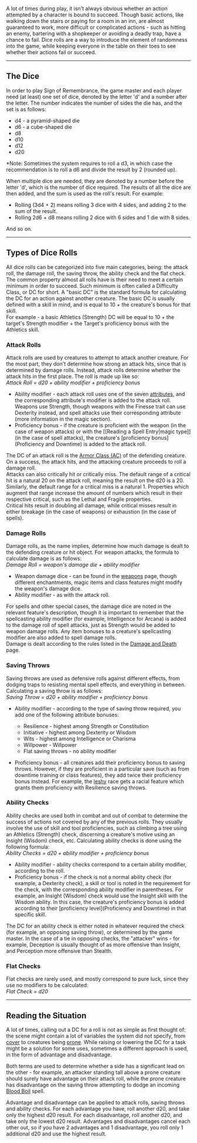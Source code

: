 A lot of times during play, it isn't always obvious whether an action attempted by a character is bound to succeed. Though basic actions, like walking down the stairs or paying for a room in an inn, are almost guaranteed to work, more difficult or complicated actions - such as hitting an enemy, bartering with a shopkeeper or avoiding a deadly trap, have a chance to fail. Dice rolls are a way to introduce the element of randomness into the game, while keeping everyone in the table on their toes to see whether their actions fail or succeed.
- - -
## The Dice
 
In order to play Sign of Remembrance, the game master and each player need (at least) one set of dice, denoted by the letter 'd' and a number after the letter. The number indicates the number of sides the die has, and the set is as follows:

- d4 - a pyramid-shaped die
- d6 - a cube-shaped die
- d8
- d10
- d12
- d20

*Note: Sometimes the system requires to roll a d3, in which case the recommendation is to roll a d6 and divide the result by 2 (rounded up).
 
When multiple dice are needed, they are denoted by a number before the letter 'd', which is the number of dice required. The results of all the dice are then added, and the sum is used as the roll's result. For example:

- Rolling (3d4 + 2) means rolling 3 dice with 4 sides, and adding 2 to the sum of the result.
- Rolling 2d6 + d8 means rolling 2 dice with 6 sides and 1 die with 8 sides.

And so on.

- - -
## Types of Dice Rolls
 
All dice rolls can be categorized into five main categories, being: the attack roll, the damage roll, the saving throw, the ability check and the flat check.  
The common property almost all rolls have is their need to meet a certain minimum in order to succeed. Such minimum is often called a Difficulty Class, or DC for short. A "basic DC" is the standard formula for calculating the DC for an action against another creature. The basic DC is usually defined with a skill in mind, and is equal to 10 + the creature's bonus for that skill.  
For example - a basic Athletics (Strength) DC will be equal to 10 + the target's Strength modifier + the Target's proficiency bonus with the Athletics skill.
 
### Attack Rolls
 
Attack rolls are used by creatures to attempt to attack another creature. For the most part, they don't determine how strong an attack hits, since that is determined by damage rolls. Instead, attack rolls determine whether the attack hits in the first place. The roll is made up like so:  
_Attack Roll = d20 + ability modifier + proficiency bonus_

- Ability modifier - each attack roll uses one of the seven [attributes](Ability%20Scores.md), and the corresponding attribute's modifier is added to the attack roll. Weapons use Strength, though weapons with the Finesse trait can use Dexterity instead, and spell attacks use their corresponding attribute (more information in the magic section).
- Proficiency bonus - if the creature is proficient with the weapon (in the case of weapon attacks) or with the [[Reading a Spell Entry|magic type]] (in the case of spell attacks), the creature's [proficiency bonus](Proficiency and Downtime) is added to the attack roll.

The DC of an attack roll is the [Armor Class (AC)](Armor.md) of the defending creature. On a success, the attack hits, and the attacking creature proceeds to roll a damage roll.  
Attacks can also critically hit or critically miss. The default range of a critical hit is a natural 20 on the attack roll, meaning the result on the d20 is a 20. Similarly, the default range for a critical miss is a natural 1. Properties which augment that range increase the amount of numbers which result in their respective critical, such as the Lethal and Fragile properties.  
Critical hits result in doubling all damage, while critical misses result in either breakage (in the case of weapons) or exhaustion (in the case of spells).
 
### Damage Rolls
 
Damage rolls, as the name implies, determine how much damage is dealt to the defending creature or hit object. For weapon attacks, the formula to calculate damage is as follows:  
_Damage Roll = weapon's damage die + ability modifier_

- Weapon damage dice - can be found in the [weapons](Weapons.md) page, though different enchantments, magic items and class features might modify the weapon's damage dice.
- Ability modifier - as with the attack roll.

For spells and other special cases, the damage dice are noted in the relevant feature's description, though it is important to remember that the spellcasting ability modifier (for example, Intelligence for Arcana) is added to the damage roll of spell attacks, just as Strength would be added to weapon damage rolls. Any item bonuses to a creature's spellcasting modifier are also added to spell damage rolls.  
Damage is dealt according to the rules listed in the [Damage and Death](Damage%20and%20Death.md) page.
 
### Saving Throws
 
Saving throws are used as defensive rolls against different effects, from dodging traps to resisting mental spell effects, and everything in between. Calculating a saving throw is as follows:  
_Saving Throw = d20 + ability modifier + proficiency bonus_

- Ability modifier - according to the type of saving throw required, you add one of the following attribute bonuses:
    
    - Resilience - highest among Strength or Constitution
    - Initiative - highest among Dexterity or Wisdom
    - Wits - highest among Intelligence or Charisma
    - Willpower - Willpower
    - Flat saving throws - no ability modifier
- Proficiency bonus - all creatures add their proficiency bonus to saving throws. However, if they are proficient in a particular save (such as from downtime training or class features), they add twice their proficiency bonus instead. For example, the [leshy](Leshy.md) race gets a racial feature which grants them proficiency with Resilience saving throws.
 
### Ability Checks
 
Ability checks are used both in combat and out of combat to determine the success of actions not covered by any of the previous rolls. They usually involve the use of skill and tool proficiencies, such as climbing a tree using an Athletics (Strength) check, discerning a creature's motive using an Insight (Wisdom) check, etc. Calculating ability checks is done using the following formula:  
_Ability Checks = d20 + ability modifier + proficiency bonus_

- Ability modifier - ability checks correspond to a certain ability modifier, according to the roll.
- Proficiency bonus - if the check is not a normal ability check (for example, a Dexterity check), a skill or tool is noted in the requirement for the check, with the corresponding ability modifier in parentheses. For example, an Insight (Wisdom) check would use the Insight skill with the Wisdom ability. In this case, the creature's proficiency bonus is added according to their [proficiency level](Proficiency and Downtime) in that specific skill.

The DC for an ability check is either noted in whatever required the check (for example, an opposing saving throw), or determined by the game master. In the case of a tie in opposing checks, the "attacker" wins - for example, Deception is usually thought of as more offensive than Insight, and Perception more offensive than Stealth.
 
### Flat Checks
 
Flat checks are rarely used, and mostly correspond to pure luck, since they use no modifiers to be calculated:  
_Flat Check = d20_
   
- - -
## Reading the Situation
 
A lot of times, calling out a DC for a roll is not as simple as first thought of: the scene might contain a lot of variables the system did not specify, from [cover](Cover.md) to creatures being [prone](Conditions.md). While raising or lowering the DC for a task might be a solution for some uses, sometimes a different approach is used, in the form of advantage and disadvantage.
 
Both terms are used to determine whether a side has a significant lead on the other - for example, an attacker standing tall above a prone creature should surely have advantage on their attack roll, while the prone creature has disadvantage on the saving throw attempting to dodge an incoming [Blood Boil](Blood%20Boil.md) spell.
 
Advantage and disadvantage can be applied to attack rolls, saving throws and ability checks. For each advantage you have, roll another d20, and take only the highest d20 result. For each disadvantage, roll another d20, and take only the lowest d20 result. Advantages and disadvantages cancel each other out, so if you have 2 advantages and 1 disadvantage, you roll only 1 additional d20 and use the highest result.